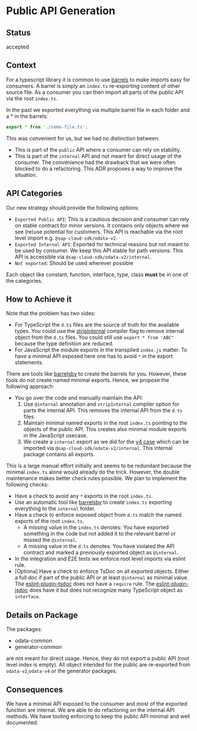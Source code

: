 # Public API Generation

## Status

accepted

## Context

For a typescript library it is common to use [barrels](https://basarat.gitbook.io/typescript/main-1/barrel) to make imports easy for consumers.
A barrel is simply an `index.ts` re-exporting content of other source file.
As a consumer you can then import all parts of the public API via the root `index.ts`.

In the past we exported everything via multiple barrel file in each folder and a \* in the barrels:

```ts
export * from './some-file.ts';
```

This was convenient for us, but we had no distinction between:

- This is part of the `public` API where a consumer can rely on stability.
- This is part of the `internal` API and not meant for direct usage of the consumer.
  The convenience had the drawback that we were often blocked to do a refactoring.
  This ADR proposes a way to improve the situation.

## API Categories

Our new strategy should provide the following options:

- `Exported Public API`: This is a cautious decision and consumer can rely on stable contract for minor versions.
  It contains only objects where we see (re)use potential for customers.
  This API is reachable via the root level import e.g. `@sap-cloud-sdk/odata-v2`.
- `Exported Internal API`: Exported for technical reasons but not meant to be used by consumer.
  We keep this API stable for path versions.
  This API is accessible via `@sap-cloud-sdk/odata-v2/internal`.
- `Not exported`: Should be used wherever possible

Each object like constant, function, interface, type, class **must** be in one of the categories.

## How to Achieve it

Note that the problem has two sides:

- For TypeScript the `d.ts` files are the source of truth for the available types.
  You could use the [stripInternal](https://www.typescriptlang.org/tsconfig#stripInternal) compiler flag to remove internal object from the `d.ts` files.
  You could still use `export * from 'ABC"` because the type definition are reduced.
- For JavaScript the module exports in the transpiled `index.js` matter.
  To have a minimal API exposed here one has to avoid `*` in the export statements.

There are tools like [barrelsby](https://github.com/bencoveney/barrelsby#readme) to create the barrels for you.
However, these tools do not create named minimal exports.
Hence, we propose the following approach:

- You go over the code and manually maintain the API:
  1. Use `@internal` annotation and `stripInternal` compiler option for parts the internal API.
     This removes the internal API from the `d.ts` files.
  2. Maintain minimal named exports in the root `index.ts` pointing to the objects of the public API.
     This creates also minimal module exports in the JavaScript usecase.
  3. We create a `internal` export as we did for the [v4 case](https://github.com/SAP/cloud-sdk-js/tree/v1.28.0/packages/core) which can be imported via `@sap-cloud-sdk/odata-v2/internal`.
     This internal package contains all exports.

This is a large manual effort initially and seems to be redundant because the minimal `index.ts` alone would already do the trick.
However, the double maintenance makes better check rules possible.
We plan to implement the following checks:

- Have a check to avoid any `*` exports in the root `index.ts`.
- Use an automatic tool like [barrelsby](https://github.com/bencoveney/barrelsby#readme) to create `index.ts` exporting everything to the `internal` folder.
- Have a check to enforce exposed object from `d.ts` match the named exports of the root `index.ts`.
  - A missing value in the `index.ts` denotes: You have exported something in the code but not added it to the relevant barrel or missed the `@internal`.
  - A missing value in the `d.ts` denotes: You have violated the API contract and marked a previously exported object as `@internal`.
- In the integration and E2E tests we enforce root level imports via eslint rule.
- [Optiona] Have a check to enforce TsDoc on all exported objects.
  Either a full doc if part of the public API or at least `@internal` as minimal value.
  The [eslint-plugin-tsdoc](https://github.com/microsoft/tsdoc/issues/209) does not have a `require` rule.
  The [eslint-plugin-jsdoc](https://github.com/gajus/eslint-plugin-jsdoc) does have it but does not recognize many TypeScript object as `interface`.

## Details on Package

The packages:

- odata-common
- generator-common

are not meant for direct usage.
Hence, they do not export a public API (root level index is empty).
All object intended for the public are re-exported from `odata-v2`,`odata-v4` or the generator packages.

## Consequences

We have a minimal API exposed to the consumer and most of the exported function are internal.
We are able to do refactoring on the internal API methods.
We have tooling enforcing to keep the public API minimal and well documented.
